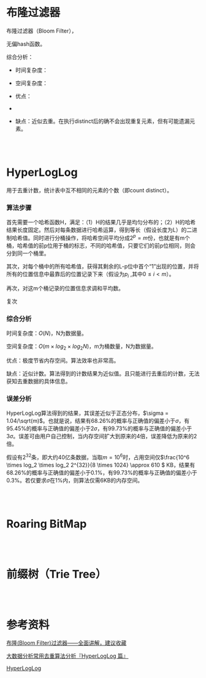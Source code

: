 # 布隆过滤器

布隆过滤器（Bloom Filter），


无偏hash函数。

综合分析：
- 时间复杂度：

- 空间复杂度：

- 优点：
- 
- 缺点：近似去重。在执行distinct后的确不会出现重复元素，但有可能遗漏元素。


<br/><br/>

# HyperLogLog


用于去重计数，统计表中互不相同的元素的个数（即count distinct）。

### 算法步骤

首先需要一个哈希函数H，满足：（1）H的结果几乎是均匀分布的；（2）H的哈希结果长度固定。然后对每条数据进行哈希运算，得到等长（假设长度为L）的二进制哈希值。同时进行分桶操作，将哈希空间平均分成$2^p=m$份，也就是有m个桶，哈希值的前p位用于桶的标志，不同的哈希值，只要它们的前p位相同，则会分到同一个桶里。

其次，对每个桶中的所有哈希值，获得其剩余的L-p位中首个“1”出现的位置，并将所有的位置信息中最靠后的位置记录下来（假设为$p_i$ ,其中$0 \leq i<m$）。

再次，对这m个桶记录的位置信息求调和平均数。

复次

### 综合分析
时间复杂度：$O(N)$，N为数据量。

空间复杂度：$O(m \times log_2 \times log_2 N)$，m为桶数量，N为数据量。
  
优点：极度节省内存空间。算法效率也非常高。

缺点：近似计数。算法得到的计数结果为近似值。且只能进行去重后的计数，无法获知去重数据的具体信息。

### 误差分析
HyperLogLog算法得到的结果，其误差近似于正态分布，$\sigma = 1.04/\sqrt(m)$。也就是说，结果有68.26%的概率与正确值的偏差小于$\sigma$，有95.45%的概率与正确值的偏差小于$2\sigma$，有99.73%的概率与正确值的偏差小于$3\sigma$。误差可由用户自己控制，当内存空间扩大到原来的4倍，误差降低为原来的2倍。

假设有$2^{32}$条，即大约40亿条数据，当取$m=10^6$时，占用空间仅$\frac{10^6 \times log_2 \times log_2 2^{32}}{8 \times 1024} \approx 610 $ KB，结果有68.26\%的概率与正确值的偏差小于0.1\%，有99.73\%的概率与正确值的偏差小于0.3\%。若仅要求$\sigma$在1\%内，则算法仅需6KB的内存空间。

<br/><br/>
# Roaring BitMap

<br/><br/>

# 前缀树（Trie Tree）

<br/><br/>

# 参考资料

[布隆(Bloom Filter)过滤器——全面讲解，建议收藏](https://blog.csdn.net/qq_41125219/article/details/119982158)

[大数据分析常用去重算法分析『HyperLogLog 篇』](https://blog.csdn.net/weixin_39074599/article/details/89971868)

[HyperLogLog](https://www.yuque.com/abser/aboutme/nfx0a4)